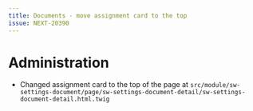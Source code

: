 ```yaml
---
title: Documents - move assignment card to the top
issue: NEXT-20390
---
```

# Administration
* Changed assignment card to the top of the page at `src/module/sw-settings-document/page/sw-settings-document-detail/sw-settings-document-detail.html.twig`
